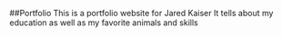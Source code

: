 ##Portfolio
This is a portfolio website for Jared Kaiser
It tells about my education as well as my favorite animals and skills
